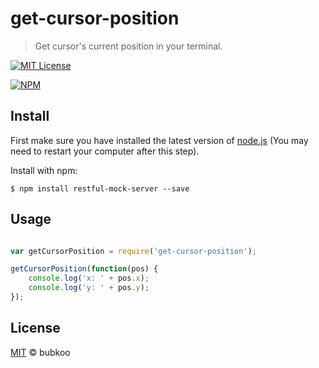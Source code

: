 # get-cursor-position

> Get cursor's current position in your terminal.
 
[![MIT License](https://img.shields.io/badge/license-MIT_License-green.svg?style=flat-square)](https://github.com/bubkoo/get-cursor-position/blob/master/LICENSE)
 
[![NPM](https://nodei.co/npm/get-cursor-position.png)](https://nodei.co/npm/get-cursor-position/)
 

## Install
 
 
First make sure you have installed the latest version of [node.js](http://nodejs.org/) 
(You may need to restart your computer after this step).

Install with npm:

```
$ npm install restful-mock-server --save
```

## Usage

```js

var getCursorPosition = require('get-cursor-position');

getCursorPosition(function(pos) {
    console.log('x: ' + pos.x);
    console.log('y: ' + pos.y);
});

```

## License

[MIT](https://github.com/bubkoo/get-cursor-position/blob/master/LICENSE) © bubkoo

